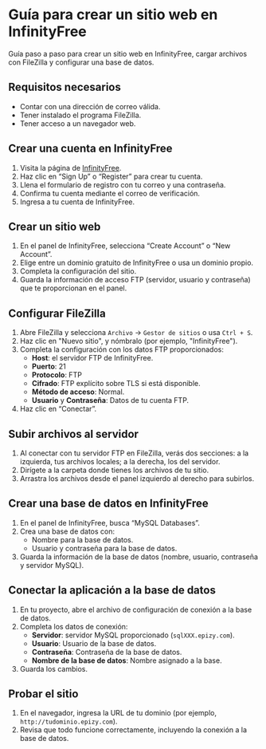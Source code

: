 # Guía para crear un sitio web en InfinityFree

Guía paso a paso para crear un sitio web en InfinityFree, cargar archivos con FileZilla y configurar una base de datos.

## Requisitos necesarios

- Contar con una dirección de correo válida.
- Tener instalado el programa FileZilla.
- Tener acceso a un navegador web.

## Crear una cuenta en InfinityFree

1. Visita la página de [InfinityFree](https://www.infinityfree.net/).
2. Haz clic en “Sign Up” o “Register” para crear tu cuenta.
3. Llena el formulario de registro con tu correo y una contraseña.
4. Confirma tu cuenta mediante el correo de verificación.
5. Ingresa a tu cuenta de InfinityFree.

## Crear un sitio web

1. En el panel de InfinityFree, selecciona “Create Account” o “New Account”.
2. Elige entre un dominio gratuito de InfinityFree o usa un dominio propio.
3. Completa la configuración del sitio.
4. Guarda la información de acceso FTP (servidor, usuario y contraseña) que te proporcionan en el panel.

## Configurar FileZilla

1. Abre FileZilla y selecciona `Archivo` -> `Gestor de sitios` o usa `Ctrl + S`.
2. Haz clic en "Nuevo sitio", y nómbralo (por ejemplo, "InfinityFree").
3. Completa la configuración con los datos FTP proporcionados:
   - **Host**: el servidor FTP de InfinityFree.
   - **Puerto**: 21
   - **Protocolo**: FTP
   - **Cifrado**: FTP explícito sobre TLS si está disponible.
   - **Método de acceso**: Normal.
   - **Usuario** y **Contraseña**: Datos de tu cuenta FTP.
4. Haz clic en “Conectar”.

## Subir archivos al servidor

1. Al conectar con tu servidor FTP en FileZilla, verás dos secciones: a la izquierda, tus archivos locales; a la derecha, los del servidor.
2. Dirígete a la carpeta donde tienes los archivos de tu sitio.
3. Arrastra los archivos desde el panel izquierdo al derecho para subirlos.

## Crear una base de datos en InfinityFree

1. En el panel de InfinityFree, busca “MySQL Databases”.
2. Crea una base de datos con:
   - Nombre para la base de datos.
   - Usuario y contraseña para la base de datos.
3. Guarda la información de la base de datos (nombre, usuario, contraseña y servidor MySQL).

## Conectar la aplicación a la base de datos

1. En tu proyecto, abre el archivo de configuración de conexión a la base de datos.
2. Completa los datos de conexión:
   - **Servidor**: servidor MySQL proporcionado (`sqlXXX.epizy.com`).
   - **Usuario**: Usuario de la base de datos.
   - **Contraseña**: Contraseña de la base de datos.
   - **Nombre de la base de datos**: Nombre asignado a la base.
3. Guarda los cambios.

## Probar el sitio

1. En el navegador, ingresa la URL de tu dominio (por ejemplo, `http://tudominio.epizy.com`).
2. Revisa que todo funcione correctamente, incluyendo la conexión a la base de datos.
